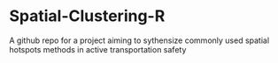 # Spatial-Clustering-R

A github repo for a project aiming to sythensize commonly used spatial hotspots methods in active transportation safety
